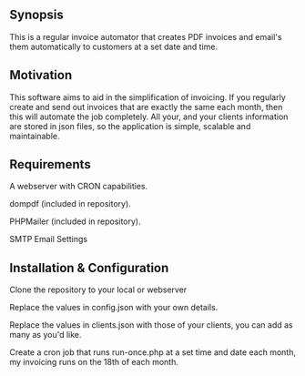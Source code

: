## Synopsis

This is a regular invoice automator that creates PDF invoices and email's them automatically to customers at a set date and time. 

## Motivation

This software aims to aid in the simplification of invoicing. If you regularly create and send out invoices that are exactly the same each month, then this will automate the job completely. All your, and your clients information are stored in json files, so the application is simple, scalable and maintainable.

## Requirements

A webserver with CRON capabilities.

dompdf (included in repository).

PHPMailer (included in repository).

SMTP Email Settings

## Installation & Configuration

Clone the repository to your local or webserver

Replace the values in config.json with your own details.

Replace the values in clients.json with those of your clients, you can add as many as you'd like.

Create a cron job that runs run-once.php at a set time and date each month, my invoicing runs on the 18th of each month.